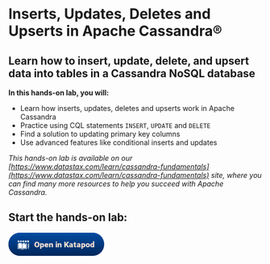 # Inserts, Updates, Deletes and Upserts in Apache Cassandra®

## Learn how to insert, update, delete, and upsert data into tables in a Cassandra NoSQL database

**In this hands-on lab, you will:**
* Learn how inserts, updates, deletes and upserts work in Apache Cassandra
* Practice using CQL statements `INSERT`, `UPDATE` and `DELETE`   
* Find a solution to updating primary key columns
* Use advanced features like conditional inserts and updates

_This hands-on lab is available on our [https://www.datastax.com/learn/cassandra-fundamentals](https://www.datastax.com/learn/cassandra-fundamentals) site, where you can find many more resources to help you succeed with Apache Cassandra._

## Start the hands-on lab:

[![Open in KataPod](https://github.com/DataStax-Academy/katapod-shared-assets/blob/main/images/open-in-katapod.png)](https://gitpod.io/#https://github.com/DataStax-Academy/cassandra-fundamentals-inserts-updates-deletes/)


